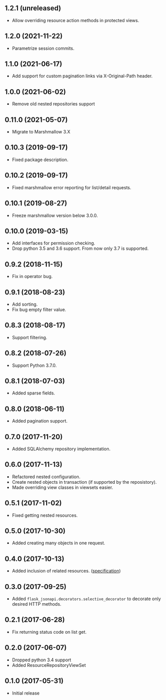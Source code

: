 1.2.1 (unreleased)
------------------

- Allow overriding resource action methods in protected views.


1.2.0 (2021-11-22)
------------------

- Parametrize session commits.


1.1.0 (2021-06-17)
------------------

- Add support for custom pagination links via X-Original-Path header.


1.0.0 (2021-06-02)
------------------

- Remove old nested repositories support


0.11.0 (2021-05-07)
-------------------

- Migrate to Marshmallow 3.X


0.10.3 (2019-09-17)
-------------------

- Fixed package description.


0.10.2 (2019-09-17)
-------------------

- Fixed marshmallow error reporting for list/detail requests.


0.10.1 (2019-08-27)
-------------------

- Freeze marshmallow version below 3.0.0.


0.10.0 (2019-03-15)
-------------------

- Add interfaces for permission checking.
- Drop python 3.5 and 3.6 support. From now only 3.7 is supported.


0.9.2 (2018-11-15)
------------------

- Fix in operator bug.


0.9.1 (2018-08-23)
------------------

- Add sorting.
- Fix bug empty filter value.


0.8.3 (2018-08-17)
------------------

- Support filtering.


0.8.2 (2018-07-26)
------------------

- Support Python 3.7.0.


0.8.1 (2018-07-03)
------------------

- Added sparse fields.


0.8.0 (2018-06-11)
------------------

- Added pagination support.


0.7.0 (2017-11-20)
------------------

- Added SQLAlchemy repository implementation.


0.6.0 (2017-11-13)
------------------

- Refactored nested configuration.
- Create nested objects in transaction (if supported by the reposistory).
- Made overriding view classes in viewsets easier.


0.5.1 (2017-11-02)
------------------

- Fixed getting nested resources.


0.5.0 (2017-10-30)
------------------

- Added creating many objects in one request.


0.4.0 (2017-10-13)
------------------

- Added inclusion of related resources. ([specification](http://jsonapi.org/format/#fetching-includes))


0.3.0 (2017-09-25)
------------------

- Added `flask_jsonapi.decorators.selective_decorator` to decorate only desired HTTP methods. 


0.2.1 (2017-06-28)
------------------

- Fix returning status code on list get.


0.2.0 (2017-06-07)
------------------

- Dropped python 3.4 support
- Added ResourceRepositoryViewSet


0.1.0 (2017-05-31)
------------------

- Initial release
